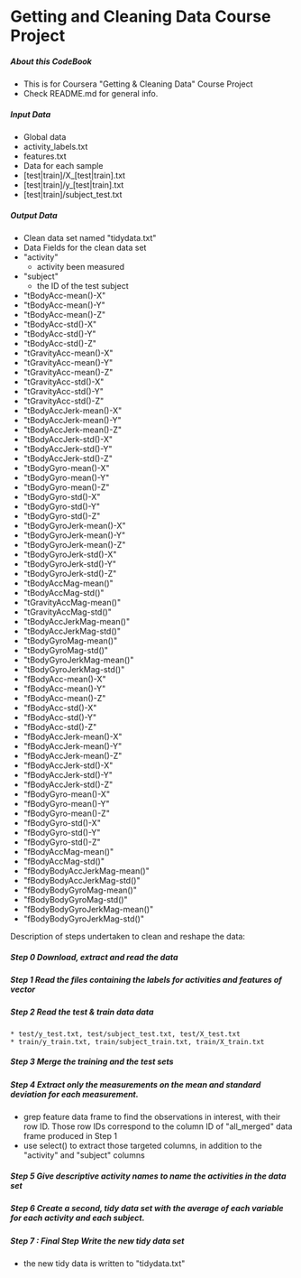 # Getting and Cleaning Data Course Project

##### About this CodeBook
* This is for Coursera "Getting & Cleaning Data" Course Project
* Check README.md for general info.

##### Input Data
 * Global data
  * activity_labels.txt
  * features.txt
 * Data for each sample
  * [test|train]/X_[test|train].txt
  * [test|train]/y_[test|train].txt
  * [test|train]/subject_test.txt

##### Output Data
 * Clean data set named "tidydata.txt"
 * Data Fields for the clean data set
  * "activity"
    - activity been measured
  * "subject"
    - the ID of the test subject
  * "tBodyAcc-mean()-X"
  * "tBodyAcc-mean()-Y"
  * "tBodyAcc-mean()-Z"
  * "tBodyAcc-std()-X"
  * "tBodyAcc-std()-Y"
  * "tBodyAcc-std()-Z"
  * "tGravityAcc-mean()-X"
  * "tGravityAcc-mean()-Y"
  * "tGravityAcc-mean()-Z"
  * "tGravityAcc-std()-X"
  * "tGravityAcc-std()-Y"
  * "tGravityAcc-std()-Z"
  * "tBodyAccJerk-mean()-X"
  * "tBodyAccJerk-mean()-Y"
  * "tBodyAccJerk-mean()-Z"
  * "tBodyAccJerk-std()-X"
  * "tBodyAccJerk-std()-Y"
  * "tBodyAccJerk-std()-Z"
  * "tBodyGyro-mean()-X"
  * "tBodyGyro-mean()-Y"
  * "tBodyGyro-mean()-Z"
  * "tBodyGyro-std()-X"
  * "tBodyGyro-std()-Y"
  * "tBodyGyro-std()-Z"
  * "tBodyGyroJerk-mean()-X"
  * "tBodyGyroJerk-mean()-Y"
  * "tBodyGyroJerk-mean()-Z"
  * "tBodyGyroJerk-std()-X"
  * "tBodyGyroJerk-std()-Y"
  * "tBodyGyroJerk-std()-Z"
  * "tBodyAccMag-mean()"
  * "tBodyAccMag-std()"
  * "tGravityAccMag-mean()"
  * "tGravityAccMag-std()"
  * "tBodyAccJerkMag-mean()"
  * "tBodyAccJerkMag-std()"
  * "tBodyGyroMag-mean()"
  * "tBodyGyroMag-std()"
  * "tBodyGyroJerkMag-mean()"
  * "tBodyGyroJerkMag-std()"
  * "fBodyAcc-mean()-X"
  * "fBodyAcc-mean()-Y"
  * "fBodyAcc-mean()-Z"
  * "fBodyAcc-std()-X"
  * "fBodyAcc-std()-Y"
  * "fBodyAcc-std()-Z"
  * "fBodyAccJerk-mean()-X"
  * "fBodyAccJerk-mean()-Y"
  * "fBodyAccJerk-mean()-Z"
  * "fBodyAccJerk-std()-X"
  * "fBodyAccJerk-std()-Y"
  * "fBodyAccJerk-std()-Z"
  * "fBodyGyro-mean()-X"
  * "fBodyGyro-mean()-Y"
  * "fBodyGyro-mean()-Z"
  * "fBodyGyro-std()-X"
  * "fBodyGyro-std()-Y"
  * "fBodyGyro-std()-Z"
  * "fBodyAccMag-mean()"
  * "fBodyAccMag-std()"
  * "fBodyBodyAccJerkMag-mean()"
  * "fBodyBodyAccJerkMag-std()"
  * "fBodyBodyGyroMag-mean()"
  * "fBodyBodyGyroMag-std()"
  * "fBodyBodyGyroJerkMag-mean()"
  * "fBodyBodyGyroJerkMag-std()"

Description of steps undertaken to clean and reshape the data:

##### Step 0 Download, extract and read the data

##### Step 1 Read the files containing the labels for activities and features of vector

##### Step 2 Read the test & train data data
    * test/y_test.txt, test/subject_test.txt, test/X_test.txt
    * train/y_train.txt, train/subject_train.txt, train/X_train.txt
    
##### Step 3 Merge the training and the test sets

##### Step 4 Extract only the measurements on the mean and standard deviation for each measurement.
  * grep feature data frame to find the observations in interest, with their row ID. Those row IDs correspond to the column ID of "all_merged" data frame produced in Step 1
  * use select() to extract those targeted columns, in addition to the "activity" and "subject" columns

##### Step 5 Give descriptive activity names to name the activities in the data set
  
##### Step 6 Create a second, tidy data set with the average of each variable for each activity and each subject.

##### Step 7 : Final Step Write the new tidy data set

  * the new tidy data is written to "tidydata.txt"
